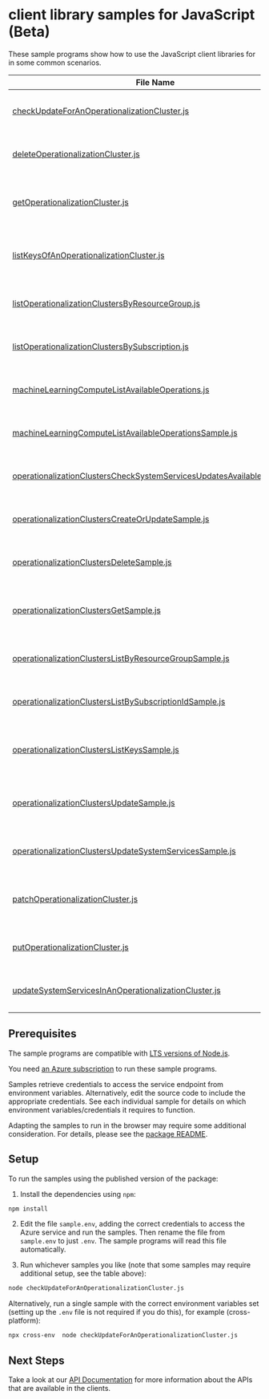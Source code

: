 # client library samples for JavaScript (Beta)

These sample programs show how to use the JavaScript client libraries for in some common scenarios.

| **File Name**                                                                                                                                 | **Description**                                                                                                                                                                                                                                                                                                                                              |
| --------------------------------------------------------------------------------------------------------------------------------------------- | ------------------------------------------------------------------------------------------------------------------------------------------------------------------------------------------------------------------------------------------------------------------------------------------------------------------------------------------------------------ |
| [checkUpdateForAnOperationalizationCluster.js][checkupdateforanoperationalizationcluster]                                                     | Checks if updates are available for system services in the cluster. x-ms-original-file: specification/machinelearningcompute/resource-manager/Microsoft.MachineLearningCompute/preview/2017-08-01-preview/examples/OperationalizationClusters_CheckSystemServicesUpdatesAvailable.json                                                                       |
| [deleteOperationalizationCluster.js][deleteoperationalizationcluster]                                                                         | Deletes the specified cluster. x-ms-original-file: specification/machinelearningcompute/resource-manager/Microsoft.MachineLearningCompute/preview/2017-08-01-preview/examples/OperationalizationClusters_Delete.json                                                                                                                                         |
| [getOperationalizationCluster.js][getoperationalizationcluster]                                                                               | Gets the operationalization cluster resource view. Note that the credentials are not returned by this call. Call ListKeys to get them. x-ms-original-file: specification/machinelearningcompute/resource-manager/Microsoft.MachineLearningCompute/preview/2017-08-01-preview/examples/OperationalizationClusters_Get.json                                    |
| [listKeysOfAnOperationalizationCluster.js][listkeysofanoperationalizationcluster]                                                             | Gets the credentials for the specified cluster such as Storage, ACR and ACS credentials. This is a long running operation because it fetches keys from dependencies. x-ms-original-file: specification/machinelearningcompute/resource-manager/Microsoft.MachineLearningCompute/preview/2017-08-01-preview/examples/OperationalizationClusters_ListKeys.json |
| [listOperationalizationClustersByResourceGroup.js][listoperationalizationclustersbyresourcegroup]                                             | Gets the clusters in the specified resource group. x-ms-original-file: specification/machinelearningcompute/resource-manager/Microsoft.MachineLearningCompute/preview/2017-08-01-preview/examples/OperationalizationClusters_ListByResourceGroup.json                                                                                                        |
| [listOperationalizationClustersBySubscription.js][listoperationalizationclustersbysubscription]                                               | Gets the operationalization clusters in the specified subscription. x-ms-original-file: specification/machinelearningcompute/resource-manager/Microsoft.MachineLearningCompute/preview/2017-08-01-preview/examples/OperationalizationClusters_ListBySubscription.json                                                                                        |
| [machineLearningComputeListAvailableOperations.js][machinelearningcomputelistavailableoperations]                                             | Gets all available operations. x-ms-original-file: specification/machinelearningcompute/resource-manager/Microsoft.MachineLearningCompute/preview/2017-08-01-preview/examples/MachineLearningCompute_ListAvailableOperations.json                                                                                                                            |
| [machineLearningComputeListAvailableOperationsSample.js][machinelearningcomputelistavailableoperationssample]                                 | Gets all available operations. x-ms-original-file: specification/machinelearningcompute/resource-manager/Microsoft.MachineLearningCompute/preview/2017-08-01-preview/examples/MachineLearningCompute_ListAvailableOperations.json                                                                                                                            |
| [operationalizationClustersCheckSystemServicesUpdatesAvailableSample.js][operationalizationclusterschecksystemservicesupdatesavailablesample] | Checks if updates are available for system services in the cluster. x-ms-original-file: specification/machinelearningcompute/resource-manager/Microsoft.MachineLearningCompute/preview/2017-08-01-preview/examples/OperationalizationClusters_CheckSystemServicesUpdatesAvailable.json                                                                       |
| [operationalizationClustersCreateOrUpdateSample.js][operationalizationclusterscreateorupdatesample]                                           | Create or update an operationalization cluster. x-ms-original-file: specification/machinelearningcompute/resource-manager/Microsoft.MachineLearningCompute/preview/2017-08-01-preview/examples/OperationalizationClusters_CreateOrUpdate.json                                                                                                                |
| [operationalizationClustersDeleteSample.js][operationalizationclustersdeletesample]                                                           | Deletes the specified cluster. x-ms-original-file: specification/machinelearningcompute/resource-manager/Microsoft.MachineLearningCompute/preview/2017-08-01-preview/examples/OperationalizationClusters_Delete.json                                                                                                                                         |
| [operationalizationClustersGetSample.js][operationalizationclustersgetsample]                                                                 | Gets the operationalization cluster resource view. Note that the credentials are not returned by this call. Call ListKeys to get them. x-ms-original-file: specification/machinelearningcompute/resource-manager/Microsoft.MachineLearningCompute/preview/2017-08-01-preview/examples/OperationalizationClusters_Get.json                                    |
| [operationalizationClustersListByResourceGroupSample.js][operationalizationclusterslistbyresourcegroupsample]                                 | Gets the clusters in the specified resource group. x-ms-original-file: specification/machinelearningcompute/resource-manager/Microsoft.MachineLearningCompute/preview/2017-08-01-preview/examples/OperationalizationClusters_ListByResourceGroup.json                                                                                                        |
| [operationalizationClustersListBySubscriptionIdSample.js][operationalizationclusterslistbysubscriptionidsample]                               | Gets the operationalization clusters in the specified subscription. x-ms-original-file: specification/machinelearningcompute/resource-manager/Microsoft.MachineLearningCompute/preview/2017-08-01-preview/examples/OperationalizationClusters_ListBySubscription.json                                                                                        |
| [operationalizationClustersListKeysSample.js][operationalizationclusterslistkeyssample]                                                       | Gets the credentials for the specified cluster such as Storage, ACR and ACS credentials. This is a long running operation because it fetches keys from dependencies. x-ms-original-file: specification/machinelearningcompute/resource-manager/Microsoft.MachineLearningCompute/preview/2017-08-01-preview/examples/OperationalizationClusters_ListKeys.json |
| [operationalizationClustersUpdateSample.js][operationalizationclustersupdatesample]                                                           | The PATCH operation can be used to update only the tags for a cluster. Use PUT operation to update other properties. x-ms-original-file: specification/machinelearningcompute/resource-manager/Microsoft.MachineLearningCompute/preview/2017-08-01-preview/examples/OperationalizationClusters_Update.json                                                   |
| [operationalizationClustersUpdateSystemServicesSample.js][operationalizationclustersupdatesystemservicessample]                               | Updates system services in a cluster. x-ms-original-file: specification/machinelearningcompute/resource-manager/Microsoft.MachineLearningCompute/preview/2017-08-01-preview/examples/OperationalizationClusters_UpdateSystemServices.json                                                                                                                    |
| [patchOperationalizationCluster.js][patchoperationalizationcluster]                                                                           | The PATCH operation can be used to update only the tags for a cluster. Use PUT operation to update other properties. x-ms-original-file: specification/machinelearningcompute/resource-manager/Microsoft.MachineLearningCompute/preview/2017-08-01-preview/examples/OperationalizationClusters_Update.json                                                   |
| [putOperationalizationCluster.js][putoperationalizationcluster]                                                                               | Create or update an operationalization cluster. x-ms-original-file: specification/machinelearningcompute/resource-manager/Microsoft.MachineLearningCompute/preview/2017-08-01-preview/examples/OperationalizationClusters_CreateOrUpdate.json                                                                                                                |
| [updateSystemServicesInAnOperationalizationCluster.js][updatesystemservicesinanoperationalizationcluster]                                     | Updates system services in a cluster. x-ms-original-file: specification/machinelearningcompute/resource-manager/Microsoft.MachineLearningCompute/preview/2017-08-01-preview/examples/OperationalizationClusters_UpdateSystemServices.json                                                                                                                    |

## Prerequisites

The sample programs are compatible with [LTS versions of Node.js](https://github.com/nodejs/release#release-schedule).

You need [an Azure subscription][freesub] to run these sample programs.

Samples retrieve credentials to access the service endpoint from environment variables. Alternatively, edit the source code to include the appropriate credentials. See each individual sample for details on which environment variables/credentials it requires to function.

Adapting the samples to run in the browser may require some additional consideration. For details, please see the [package README][package].

## Setup

To run the samples using the published version of the package:

1. Install the dependencies using `npm`:

```bash
npm install
```

2. Edit the file `sample.env`, adding the correct credentials to access the Azure service and run the samples. Then rename the file from `sample.env` to just `.env`. The sample programs will read this file automatically.

3. Run whichever samples you like (note that some samples may require additional setup, see the table above):

```bash
node checkUpdateForAnOperationalizationCluster.js
```

Alternatively, run a single sample with the correct environment variables set (setting up the `.env` file is not required if you do this), for example (cross-platform):

```bash
npx cross-env  node checkUpdateForAnOperationalizationCluster.js
```

## Next Steps

Take a look at our [API Documentation][apiref] for more information about the APIs that are available in the clients.

[checkupdateforanoperationalizationcluster]: https://github.com/Azure/azure-sdk-for-js/blob/main/sdk/machinelearningcompute/arm-machinelearningcompute/samples/v3-beta/javascript/checkUpdateForAnOperationalizationCluster.js
[deleteoperationalizationcluster]: https://github.com/Azure/azure-sdk-for-js/blob/main/sdk/machinelearningcompute/arm-machinelearningcompute/samples/v3-beta/javascript/deleteOperationalizationCluster.js
[getoperationalizationcluster]: https://github.com/Azure/azure-sdk-for-js/blob/main/sdk/machinelearningcompute/arm-machinelearningcompute/samples/v3-beta/javascript/getOperationalizationCluster.js
[listkeysofanoperationalizationcluster]: https://github.com/Azure/azure-sdk-for-js/blob/main/sdk/machinelearningcompute/arm-machinelearningcompute/samples/v3-beta/javascript/listKeysOfAnOperationalizationCluster.js
[listoperationalizationclustersbyresourcegroup]: https://github.com/Azure/azure-sdk-for-js/blob/main/sdk/machinelearningcompute/arm-machinelearningcompute/samples/v3-beta/javascript/listOperationalizationClustersByResourceGroup.js
[listoperationalizationclustersbysubscription]: https://github.com/Azure/azure-sdk-for-js/blob/main/sdk/machinelearningcompute/arm-machinelearningcompute/samples/v3-beta/javascript/listOperationalizationClustersBySubscription.js
[machinelearningcomputelistavailableoperations]: https://github.com/Azure/azure-sdk-for-js/blob/main/sdk/machinelearningcompute/arm-machinelearningcompute/samples/v3-beta/javascript/machineLearningComputeListAvailableOperations.js
[machinelearningcomputelistavailableoperationssample]: https://github.com/Azure/azure-sdk-for-js/blob/main/sdk/machinelearningcompute/arm-machinelearningcompute/samples/v3-beta/javascript/machineLearningComputeListAvailableOperationsSample.js
[operationalizationclusterschecksystemservicesupdatesavailablesample]: https://github.com/Azure/azure-sdk-for-js/blob/main/sdk/machinelearningcompute/arm-machinelearningcompute/samples/v3-beta/javascript/operationalizationClustersCheckSystemServicesUpdatesAvailableSample.js
[operationalizationclusterscreateorupdatesample]: https://github.com/Azure/azure-sdk-for-js/blob/main/sdk/machinelearningcompute/arm-machinelearningcompute/samples/v3-beta/javascript/operationalizationClustersCreateOrUpdateSample.js
[operationalizationclustersdeletesample]: https://github.com/Azure/azure-sdk-for-js/blob/main/sdk/machinelearningcompute/arm-machinelearningcompute/samples/v3-beta/javascript/operationalizationClustersDeleteSample.js
[operationalizationclustersgetsample]: https://github.com/Azure/azure-sdk-for-js/blob/main/sdk/machinelearningcompute/arm-machinelearningcompute/samples/v3-beta/javascript/operationalizationClustersGetSample.js
[operationalizationclusterslistbyresourcegroupsample]: https://github.com/Azure/azure-sdk-for-js/blob/main/sdk/machinelearningcompute/arm-machinelearningcompute/samples/v3-beta/javascript/operationalizationClustersListByResourceGroupSample.js
[operationalizationclusterslistbysubscriptionidsample]: https://github.com/Azure/azure-sdk-for-js/blob/main/sdk/machinelearningcompute/arm-machinelearningcompute/samples/v3-beta/javascript/operationalizationClustersListBySubscriptionIdSample.js
[operationalizationclusterslistkeyssample]: https://github.com/Azure/azure-sdk-for-js/blob/main/sdk/machinelearningcompute/arm-machinelearningcompute/samples/v3-beta/javascript/operationalizationClustersListKeysSample.js
[operationalizationclustersupdatesample]: https://github.com/Azure/azure-sdk-for-js/blob/main/sdk/machinelearningcompute/arm-machinelearningcompute/samples/v3-beta/javascript/operationalizationClustersUpdateSample.js
[operationalizationclustersupdatesystemservicessample]: https://github.com/Azure/azure-sdk-for-js/blob/main/sdk/machinelearningcompute/arm-machinelearningcompute/samples/v3-beta/javascript/operationalizationClustersUpdateSystemServicesSample.js
[patchoperationalizationcluster]: https://github.com/Azure/azure-sdk-for-js/blob/main/sdk/machinelearningcompute/arm-machinelearningcompute/samples/v3-beta/javascript/patchOperationalizationCluster.js
[putoperationalizationcluster]: https://github.com/Azure/azure-sdk-for-js/blob/main/sdk/machinelearningcompute/arm-machinelearningcompute/samples/v3-beta/javascript/putOperationalizationCluster.js
[updatesystemservicesinanoperationalizationcluster]: https://github.com/Azure/azure-sdk-for-js/blob/main/sdk/machinelearningcompute/arm-machinelearningcompute/samples/v3-beta/javascript/updateSystemServicesInAnOperationalizationCluster.js
[apiref]: https://docs.microsoft.com/javascript/api/@azure/arm-machinelearningcompute?view=azure-node-preview
[freesub]: https://azure.microsoft.com/free/
[package]: https://github.com/Azure/azure-sdk-for-js/tree/main/sdk/machinelearningcompute/arm-machinelearningcompute/README.md